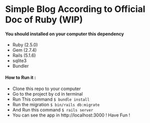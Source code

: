 # Simple Blog According to Official Doc of Ruby (WIP)

#### You should installed on your computer this dependency 

- Ruby (2.5.0)
- Gem (2.7.4)
- Rails (5.1.6)
- sqlite3
- Bundler

#### How to Run it :

* Clone this repo to your computer
* Go to the project by cd in terminal
* Run This command ```$ bundle install```
* Run the migration ```$ bin/rails db:migrate```
* And Run this command ```$ rails server ```
* You can see the app in http://localhost:3000 ! Have Fun !